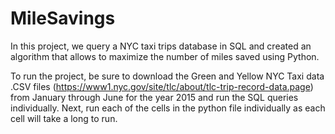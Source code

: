 # MileSavings
In this project, we query a NYC taxi trips database in SQL and created an algorithm that allows to maximize the number of miles saved using Python.

To run the project, be sure to download the Green and Yellow NYC Taxi data .CSV files (https://www1.nyc.gov/site/tlc/about/tlc-trip-record-data.page) from January through June for the year 2015 and run the SQL queries individually. Next, run each of the cells in the python file individually as each cell will take a long to run. 
